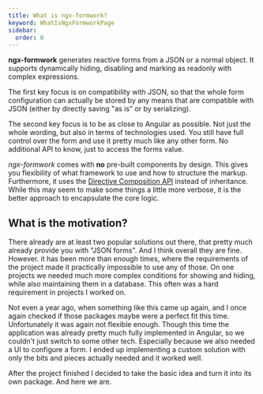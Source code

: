 ```yaml
---
title: What is ngx-formwork?
keyword: WhatIsNgxFormworkPage
sidebar:
  order: 0
---
```


__ngx-formwork__ generates reactive forms from a JSON or a normal object. It supports dynamically hiding, disabling and marking as readonly with complex expressions.

The first key focus is on compatibility with JSON, so that the whole form configuration can actually be stored by any means that are compatible with JSON (either by directly saving "as is" or by serializing).

The second key focus is to be as close to Angular as possible. Not just the whole wording, but also in terms of technologies used. You still have full control over the form and use it pretty much like any other form. No additional API to know, just to access the forms value.

_ngx-formwork_ comes with **no** pre-built components by design. This gives you flexibility of what framework to use and how to structure the markup. Furthermore, it uses the [Directive Composition API](https://angular.dev/guide/directives/directive-composition-api) instead of inheritance. While this may seem to make some things a little more verbose, it is the better approach to encapsulate the core logic.


## What is the motivation?

There already are at least two popular solutions out there, that pretty much already provide you with "JSON forms". And I think overall they are fine. However. it has been more than enough times, where the requirements of the project made it practically impossible to use any of those. On one projects we needed much more complex conditions for showing and hiding, while also maintaining them in a database. This often was a hard requirement in projects I worked on.

Not even a year ago, when something like this came up again, and I once again checked if those packages maybe were a perfect fit this time. Unfortunately it was again not flexible enough. Though this time the application was already pretty much fully implemented in Angular, so we couldn't just switch to some other tech. Especially because we also needed a UI to configure a form. I ended up implementing a custom solution with only the bits and pieces actually needed and it worked well.

After the project finished I decided to take the basic idea and turn it into its own package. And here we are.
